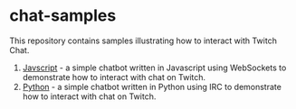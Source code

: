 # chat-samples
This repository contains samples illustrating how to interact with Twitch Chat.

1. [Javscript](https://github.com/TwitchDev/chat-samples/tree/master/javascript) - a simple chatbot written in Javascript using WebSockets to demonstrate how to interact with chat on Twitch.
2. [Python](https://github.com/TwitchDev/python-samples/tree/master/python) - a simple chatbot written in Python using IRC to demonstrate how to interact with chat on Twitch.
